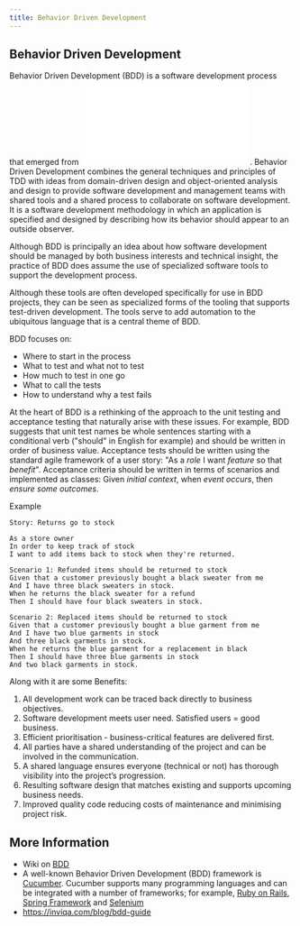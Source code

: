 ```yaml
---
title: Behavior Driven Development
---
```

## Behavior Driven Development

Behavior Driven Development (BDD) is a software development process that emerged from ![Test Driven Development (TDD)](../test-driven-development/index.md).
Behavior Driven Development combines the general techniques and principles of TDD with ideas from domain-driven design and object-oriented analysis and design to provide software development and management teams with shared tools and a shared process to collaborate on software development.
It is a software development methodology in which an application is specified and designed by describing how its behavior should appear to an outside observer.

Although BDD is principally an idea about how software development should be managed by both business interests and technical insight, the practice of BDD does assume the use of specialized software tools to support the development process.

Although these tools are often developed specifically for use in BDD projects, they can be seen as specialized forms of the tooling that supports test-driven development. The tools serve to add automation to the ubiquitous language that is a central theme of BDD.

BDD focuses on:
- Where to start in the process
- What to test and what not to test
- How much to test in one go
- What to call the tests
- How to understand why a test fails

At the heart of BDD is a rethinking of the approach to the unit testing and acceptance testing that naturally arise with these issues. 
For example, BDD suggests that unit test names be whole sentences starting with a conditional verb ("should" in English for example) and should be written in order of business value. 
Acceptance tests should be written using the standard agile framework of a user story: "As a _role_ I want _feature_ so that _benefit_".
Acceptance criteria should be written in terms of scenarios and implemented as classes: Given _initial context_, when _event occurs_, then _ensure some outcomes_.

Example

```
Story: Returns go to stock

As a store owner
In order to keep track of stock
I want to add items back to stock when they're returned.

Scenario 1: Refunded items should be returned to stock
Given that a customer previously bought a black sweater from me
And I have three black sweaters in stock.
When he returns the black sweater for a refund
Then I should have four black sweaters in stock.

Scenario 2: Replaced items should be returned to stock
Given that a customer previously bought a blue garment from me
And I have two blue garments in stock
And three black garments in stock.
When he returns the blue garment for a replacement in black
Then I should have three blue garments in stock
And two black garments in stock.
```
Along with it are some Benefits:

1. All development work can be traced back directly to business objectives.
2. Software development meets user need. Satisfied users = good business.
3. Efficient prioritisation - business-critical features are delivered first.
4. All parties have a shared understanding of the project and can be involved in the communication.
5. A shared language ensures everyone (technical or not) has thorough visibility into the project’s progression.
6. Resulting software design that matches existing and supports upcoming business needs.
7. Improved quality code reducing costs of maintenance and minimising project risk.
 
## More Information
* Wiki on <a href='https://en.wikipedia.org/wiki/Behavior-driven_development' target='_blank' rel='nofollow'>BDD</a>
* A well-known Behavior Driven Development (BDD) framework is [Cucumber](https://cucumber.io/). Cucumber supports many programming languages and can be integrated with a number of frameworks; for example, [Ruby on Rails](http://rubyonrails.org/), [Spring Framework](http://spring.io/) and [Selenium](http://www.seleniumhq.org/)
* https://inviqa.com/blog/bdd-guide
